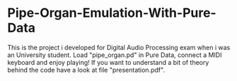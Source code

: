 # Pipe-Organ-Emulation-With-Pure-Data

This is the project i developed for Digital Audio Processing exam when i was an University student.
Load "pipe_organ.pd" in Pure Data, connect a MIDI keyboard and enjoy playing!
If you want to understand a bit of theory behind the code have a look at file "presentation.pdf".
